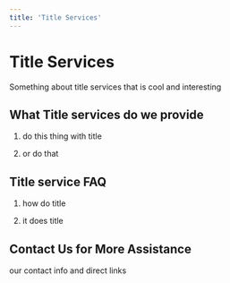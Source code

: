 ```yaml
---
title: 'Title Services'
---
```

# Title Services

Something about title services that is cool and interesting

## What Title services do we provide

1. do this thing with title

2. or do that

## Title service FAQ

1. how do title

2. it does title

## Contact Us for More Assistance

our contact info and direct links